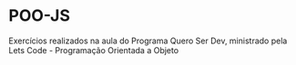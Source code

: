 # POO-JS

Exercícios realizados na aula do Programa Quero Ser Dev, ministrado pela Lets Code - Programação Orientada a Objeto
